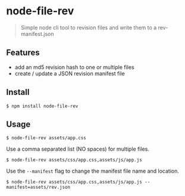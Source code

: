 # node-file-rev

> Simple node cli tool to revision files and write them to a rev-manifest.json

## Features
- add an md5 revision hash to one or multiple files
- create / update a JSON revision manifest file

## Install
```
$ npm install node-file-rev
```

## Usage

```
$ node-file-rev assets/app.css
```

Use a comma separated list (NO spaces) for multiple files.
```
$ node-file-rev assets/css/app.css,assets/js/app.js
```

Use the `--manifest` flag to change the manifest file name and location.
```
$ node-file-rev assets/css/app.css,assets/js/app.js --manifest=assets/rev.json
```

